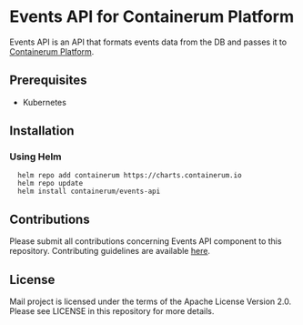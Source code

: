 # Events API for Containerum Platform
Events API is an API that formats events data from the DB and passes it to [Containerum Platform](https://github.com/containerum/containerum).

## Prerequisites
* Kubernetes

## Installation

### Using Helm

```
  helm repo add containerum https://charts.containerum.io
  helm repo update
  helm install containerum/events-api
```

## Contributions
Please submit all contributions concerning Events API component to this repository. Contributing guidelines are available [here](https://github.com/containerum/containerum/blob/master/CONTRIBUTING.md).

## License
Mail project is licensed under the terms of the Apache License Version 2.0. Please see LICENSE in this repository for more details.
